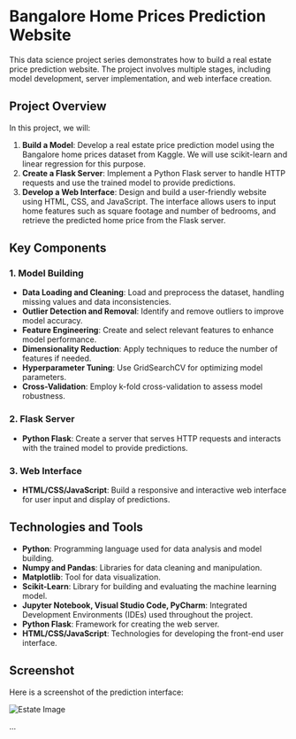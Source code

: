 # Bangalore Home Prices Prediction Website

This data science project series demonstrates how to build a real estate price prediction website. The project involves multiple stages, including model development, server implementation, and web interface creation.

## Project Overview

In this project, we will:

1. **Build a Model**: Develop a real estate price prediction model using the Bangalore home prices dataset from Kaggle. We will use scikit-learn and linear regression for this purpose.
2. **Create a Flask Server**: Implement a Python Flask server to handle HTTP requests and use the trained model to provide predictions.
3. **Develop a Web Interface**: Design and build a user-friendly website using HTML, CSS, and JavaScript. The interface allows users to input home features such as square footage and number of bedrooms, and retrieve the predicted home price from the Flask server.

## Key Components

### 1. Model Building

- **Data Loading and Cleaning**: Load and preprocess the dataset, handling missing values and data inconsistencies.
- **Outlier Detection and Removal**: Identify and remove outliers to improve model accuracy.
- **Feature Engineering**: Create and select relevant features to enhance model performance.
- **Dimensionality Reduction**: Apply techniques to reduce the number of features if needed.
- **Hyperparameter Tuning**: Use GridSearchCV for optimizing model parameters.
- **Cross-Validation**: Employ k-fold cross-validation to assess model robustness.

### 2. Flask Server

- **Python Flask**: Create a server that serves HTTP requests and interacts with the trained model to provide predictions.

### 3. Web Interface

- **HTML/CSS/JavaScript**: Build a responsive and interactive web interface for user input and display of predictions.

## Technologies and Tools

- **Python**: Programming language used for data analysis and model building.
- **Numpy and Pandas**: Libraries for data cleaning and manipulation.
- **Matplotlib**: Tool for data visualization.
- **Scikit-Learn**: Library for building and evaluating the machine learning model.
- **Jupyter Notebook, Visual Studio Code, PyCharm**: Integrated Development Environments (IDEs) used throughout the project.
- **Python Flask**: Framework for creating the web server.
- **HTML/CSS/JavaScript**: Technologies for developing the front-end user interface.

## Screenshot

Here is a screenshot of the prediction interface:

![Estate Image](Realestateprediction/estate_image.jpg)

...
